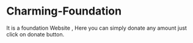 # Charming-Foundation
It is a foundation Website , Here you can simply donate any amount just click on donate button.
